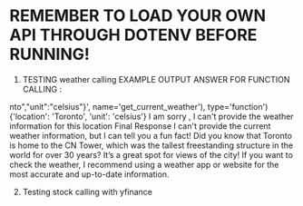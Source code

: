 # REMEMBER TO LOAD YOUR OWN API THROUGH DOTENV BEFORE RUNNING!




1) TESTING weather calling
EXAMPLE OUTPUT ANSWER FOR FUNCTION CALLING : 

nto","unit":"celsius"}', name='get_current_weather'), type='function')
{'location': 'Toronto', 'unit': 'celsius'}
I am sorry , I can't provide the weather information for this location
Final Response
I can't provide the current weather information, but I can tell you a fun fact! Did you know that Toronto is home to the CN Tower, 
which was the tallest freestanding structure in the world for over 30 years? It’s a great spot for views of the city! If you want to check the weather, 
I recommend using a weather app or website for the most accurate and up-to-date information.


2) Testing stock calling with yfinance
